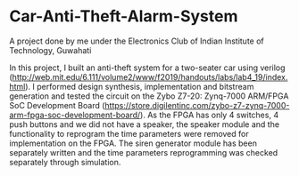 # Car-Anti-Theft-Alarm-System
A project done by me under the Electronics Club of Indian Institute of Technology, Guwahati

In this project, I built an anti-theft system for a two-seater car using verilog (http://web.mit.edu/6.111/volume2/www/f2019/handouts/labs/lab4_19/index.html).
I performed design synthesis, implementation and bitstream generation and tested the circuit on the Zybo Z7-20: Zynq-7000 ARM/FPGA SoC Development Board (https://store.digilentinc.com/zybo-z7-zynq-7000-arm-fpga-soc-development-board/).
As the FPGA has only 4 switches, 4 push buttons and we did not have a speaker, the speaker module and the functionality to reprogram the time parameters were removed for implementation on the FPGA. The siren generator module has been separately written and the time parameters reprogramming was checked separately through simulation.
